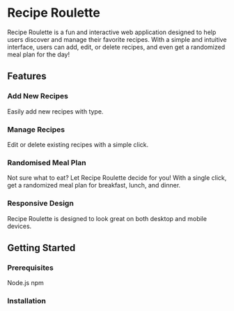 # Recipe Roulette

Recipe Roulette is a fun and interactive web application designed to help users discover and manage their favorite recipes. With a simple and intuitive interface, users can add, edit, or delete recipes, and even get a randomized meal plan for the day!

## Features
### Add New Recipes
Easily add new recipes with type.

### Manage Recipes
Edit or delete existing recipes with a simple click.

### Randomised Meal Plan
Not sure what to eat? Let Recipe Roulette decide for you! With a single click, get a randomized meal plan for breakfast, lunch, and dinner.

### Responsive Design
Recipe Roulette is designed to look great on both desktop and mobile devices.

## Getting Started
### Prerequisites
Node.js
npm

### Installation
